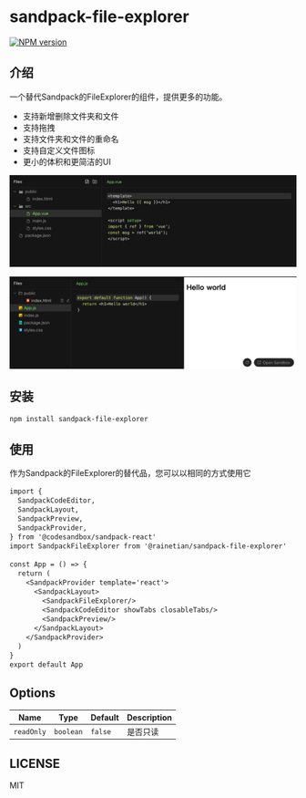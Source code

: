 # sandpack-file-explorer

[![NPM version](https://img.shields.io/npm/v/@rainetian/sandpack-file-explorer.svg?style=flat)](https://npmjs.org/package/@rainetian/sandpack-file-explorer)

## 介绍
一个替代Sandpack的FileExplorer的组件，提供更多的功能。
* 支持新增删除文件夹和文件
* 支持拖拽
* 支持文件夹和文件的重命名
* 支持自定义文件图标
* 更小的体积和更简洁的UI


![image](https://raw.githubusercontent.com/fewismuch/sandpack-file-explorer/main/docs-src/screenshot.png)

![image](https://raw.githubusercontent.com/fewismuch/sandpack-file-explorer/main/docs-src/screenshot2.png)


## 安装

```shell
npm install sandpack-file-explorer
```

## 使用

作为Sandpack的FileExplorer的替代品，您可以以相同的方式使用它

```tsx
import {
  SandpackCodeEditor,
  SandpackLayout,
  SandpackPreview,
  SandpackProvider,
} from '@codesandbox/sandpack-react'
import SandpackFileExplorer from '@rainetian/sandpack-file-explorer'

const App = () => {
  return (
    <SandpackProvider template='react'>
      <SandpackLayout>
        <SandpackFileExplorer/>
        <SandpackCodeEditor showTabs closableTabs/>
        <SandpackPreview/>
      </SandpackLayout>
    </SandpackProvider>
  )
}
export default App

```


## Options

| Name | Type | Default | Description |
| --- | --- | --- | --- |
| `readOnly` | `boolean` | `false` | 是否只读 |

## LICENSE

MIT
